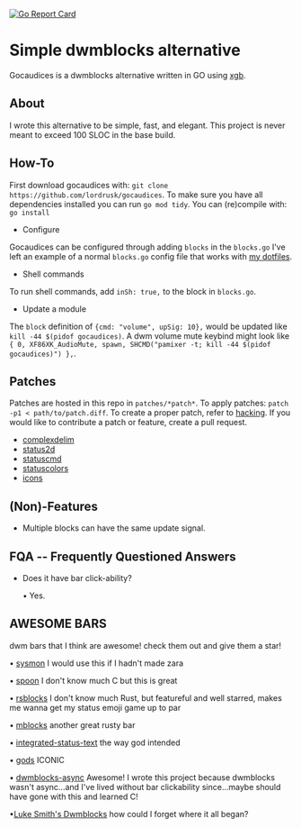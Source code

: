 [![Go Report Card](https://goreportcard.com/badge/github.com/lordrusk/gocaudices)](https://goreportcard.com/report/github.com/lordrusk/gocaudices)

# Simple dwmblocks alternative
Gocaudices is a dwmblocks alternative written in GO using [xgb](https://github.com/jezek/xgb).

## About
I wrote this alternative to be simple, fast, and elegant. This project is never meant to exceed 100 SLOC in the base build.

## How-To
First download gocaudices with: `git clone https://github.com/lordrusk/gocaudices`. To make sure you have all dependencies installed you can run `go mod tidy`. You can (re)compile with: `go install`

* Configure

Gocaudices can be configured through adding `blocks` in the `blocks.go` I've left an example of a normal `blocks.go` config file that works with [my dotfiles](https://github.com/lordrusk/artixdwm).

* Shell commands

To run shell commands, add `inSh: true,` to the block in `blocks.go`.

* Update a module

The `block` definition of `{cmd: "volume", upSig: 10},` would be updated like `kill -44 $(pidof gocaudices)`. A dwm volume mute keybind might look like `{ 0, XF86XK_AudioMute, spawn, SHCMD("pamixer -t; kill -44 $(pidof gocaudices)") },`.

## Patches
Patches are hosted in this repo in `patches/*patch*`. To apply patches: `patch -p1 < path/to/patch.diff`. To create a proper patch, refer to [hacking](https://suckless.org/hacking/). If you would like to contribute a patch or feature, create a pull request.

* [complexdelim](https://github.com/LordRusk/gocaudices/tree/master/patches/complexdelim)
* [status2d](https://github.com/LordRusk/gocaudices/tree/master/patches/status2d)
* [statuscmd](https://github.com/LordRusk/gocaudices/tree/master/patches/statuscmd)
* [statuscolors](https://github.com/LordRusk/gocaudices/tree/master/patches/statuscolors)
* [icons](https://github.com/LordRusk/gocaudices/tree/master/patches/icons)

## (Non)-Features
+ Multiple blocks can have the same update signal.

## FQA -- Frequently Questioned Answers
+ Does it have bar click-ability?

	• Yes.

## AWESOME BARS
dwm bars that I think are awesome! check them out and give them a star!

• [sysmon](https://github.com/blmayer/sysmon/tree/main) I would use this if I hadn't made zara

• [spoon](https://git.2f30.org/spoon/) I don't know much C but this is great

• [rsblocks](https://github.com/MustafaSalih1993/rsblocks) I don't know much Rust, but featureful and well starred, makes me wanna get my status emoji game up to par

• [mblocks](https://gitlab.com/mhdy/mblocks) another great rusty bar

• [integrated-status-text](https://dwm.suckless.org/patches/integrated-status-text) the way god intended
  
• [gods](https://github.com/schachmat/gods) ICONIC

• [dwmblocks-async](https://github.com/UtkarshVerma/dwmblocks-async) Awesome! I wrote this project because dwmblocks wasn't async...and I've lived without bar clickability since...maybe should have gone with this and learned C!

•[Luke Smith's Dwmblocks](https://github.com/LukeSmithxyz/dwmblocks) how could I forget where it all began?
